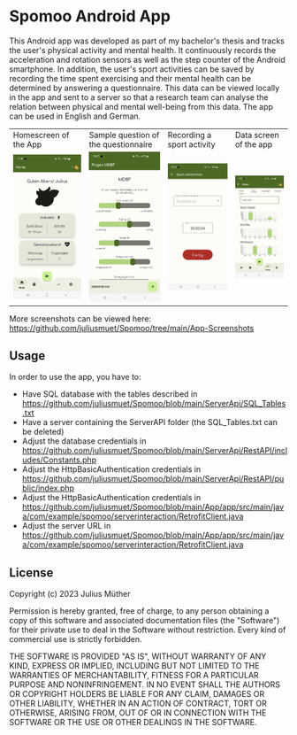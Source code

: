 
# Spomoo Android App

This Android app was developed as part of my bachelor's thesis and tracks the user's physical activity and mental health.
It continuously records the acceleration and rotation sensors as well as the step counter of the Android smartphone. In addition, the user's sport activities can be saved by recording the time spent exercising and their mental health can be determined by answering a questionnaire. This data can be viewed locally in the app and sent to a server so that a research team can analyse the relation between physical and mental well-being from this data.
The app can be used in English and German.

<table>
  <tr>
     <td>Homescreen of the App</td>
     <td>Sample question of the questionnaire</td>
     <td>Recording a sport activity</td>
     <td>Data screen of the app</td>
  </tr>
  <tr>
    <td><img src="https://github.com/juliusmuet/Spomoo/blob/main/App-Screenshots/Home_1.jpg?raw=true"></td>
    <td><img src="https://github.com/juliusmuet/Spomoo/blob/main/App-Screenshots/Questionnaire_1.jpg?raw=true"</td>
    <td><img src="https://github.com/juliusmuet/Spomoo/blob/main/App-Screenshots/Sport_2.jpg?raw=true"></td>
    <td><img src="https://github.com/juliusmuet/Spomoo/blob/main/App-Screenshots/Data_1.jpg?raw=true"></td>
  </tr>
</table>

More screenshots can be viewed here: https://github.com/juliusmuet/Spomoo/tree/main/App-Screenshots


## Usage

In order to use the app, you have to:
- Have SQL database with the tables described in https://github.com/juliusmuet/Spomoo/blob/main/ServerApi/SQL_Tables.txt
- Have a server containing the ServerAPI folder (the SQL_Tables.txt can be deleted)
- Adjust the database credentials in https://github.com/juliusmuet/Spomoo/blob/main/ServerApi/RestAPI/includes/Constants.php
- Adjust the HttpBasicAuthentication credentials in https://github.com/juliusmuet/Spomoo/blob/main/ServerApi/RestAPI/public/index.php
- Adjust the HttpBasicAuthentication credentials in https://github.com/juliusmuet/Spomoo/blob/main/App/app/src/main/java/com/example/spomoo/serverinteraction/RetrofitClient.java
- Adjust the server URL in https://github.com/juliusmuet/Spomoo/blob/main/App/app/src/main/java/com/example/spomoo/serverinteraction/RetrofitClient.java


## License

Copyright (c) 2023 Julius Müther

Permission is hereby granted, free of charge, to any person obtaining a copy
of this software and associated documentation files (the "Software") for their private use to deal
in the Software without restriction. Every kind of commercial use is strictly forbidden.

THE SOFTWARE IS PROVIDED "AS IS", WITHOUT WARRANTY OF ANY KIND, EXPRESS OR
IMPLIED, INCLUDING BUT NOT LIMITED TO THE WARRANTIES OF MERCHANTABILITY,
FITNESS FOR A PARTICULAR PURPOSE AND NONINFRINGEMENT. IN NO EVENT SHALL THE
AUTHORS OR COPYRIGHT HOLDERS BE LIABLE FOR ANY CLAIM, DAMAGES OR OTHER
LIABILITY, WHETHER IN AN ACTION OF CONTRACT, TORT OR OTHERWISE, ARISING FROM,
OUT OF OR IN CONNECTION WITH THE SOFTWARE OR THE USE OR OTHER DEALINGS IN THE
SOFTWARE.

